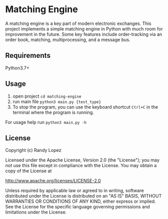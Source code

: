 # Matching Engine

A matching engine is a key part of modern electronic exchanges. This project implements a simple matching engine in Python with much room for improvement in the future. Some key features include order-tracking via an order book, matching, multiprocessing, and a message bus. 

## Requirements

Python3.7+ 

## Usage

1. open project `cd matching-engine`
2. run main file `python3 main.py {test_type}`
3. To stop the program, you can use the keyboard shortcut `Ctrl+C` in the terminal where the program is running.

For usage help run `python3 main.py -h`

## License

Copyright (c) Randy Lopez

Licensed under the Apache License, Version 2.0 (the "License");
you may not use this file except in compliance with the License.
You may obtain a copy of the License at

   http://www.apache.org/licenses/LICENSE-2.0

Unless required by applicable law or agreed to in writing, software
distributed under the License is distributed on an "AS IS" BASIS,
WITHOUT WARRANTIES OR CONDITIONS OF ANY KIND, either express or implied.
See the License for the specific language governing permissions and
limitations under the License.
